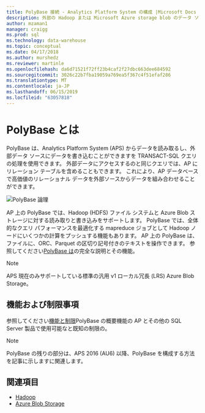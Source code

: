 ```yaml
---
title: PolyBase 接続 - Analytics Platform System の構成 |Microsoft Docs
description: 外部の Hadoop または Microsoft Azure storage blob のデータ ソースに接続するための Parallel Data Warehouse で PolyBase を構成する方法について説明します。 PolyBase を使用して、Hadoop、Azure blob storage、および Parallel Data Warehouse を含む複数のソースからデータを統合するクエリを実行します。
author: mzaman1
manager: craigg
ms.prod: sql
ms.technology: data-warehouse
ms.topic: conceptual
ms.date: 04/17/2018
ms.author: murshedz
ms.reviewer: martinle
ms.openlocfilehash: da6d71521f72ff23b4caf2f27dbc663dee684592
ms.sourcegitcommit: 3026c22b7fba19059a769ea5f367c4f51efaf286
ms.translationtype: MT
ms.contentlocale: ja-JP
ms.lasthandoff: 06/15/2019
ms.locfileid: "63057818"
---
```

# <a name="what-is-polybase"></a>PolyBase とは
PolyBase は、Analytics Platform System (APS) からデータを読み取るし、外部データ ソースにデータを書き込むことができますを TRANSACT-SQL クエリの処理を使用できます。 外部データにアクセスするのと同じクエリでは、AP にリレーション テーブルを含めることもできます。 これにより、AP データベースで高価値のリレーショナル データを外部ソースからデータを組み合わせることができます。

![PolyBase 論理](media/polybase/polybase-logical.png)

AP 上の PolyBase では、Hadoop (HDFS) ファイル システムと Azure Blob ストレージに対する読み取りと書き込みをサポートします。 PolyBase では、全体的なクエリ パフォーマンスを最適化する mapreduce ジョブとして Hadoop ノードにいくつかの計算をプッシュする機能もあります。 AP 上の PolyBase は、ファイルに、ORC、Parquet の区切り記号付きのテキストを操作できます。 参照してください[PolyBase は](https://docs.microsoft.com/sql/relational-databases/polybase/polybase-guide)の完全な説明とその機能。

> [!NOTE]
> APS 現在のみサポートしている標準の汎用 v1 ローカル冗長 (LRS) Azure Blob Storage。

## <a name="features-and-limitations"></a>機能および制限事項
参照してください[機能と制限](https://docs.microsoft.com/sql/relational-databases/polybase/polybase-versioned-feature-summary)PolyBase の概要機能の AP とその他の SQL Server 製品で使用可能なと既知の制限の。

> [!NOTE] 
> PolyBase の残りの部分は、APS 2016 (AU6) 以降、PolyBase を構成する方法を記事に示しますに関連します。

## <a name="see-also"></a>関連項目
- [Hadoop](polybase-configure-hadoop.md)
- [Azure Blob Storage](polybase-configure-azure-blob-storage.md)
<!-- MISSING LINKS [PolyBase &#40;SQL Server PDW&#41;](../sqlpdw/polybase-sql-server-pdw.md)  -->  
  
